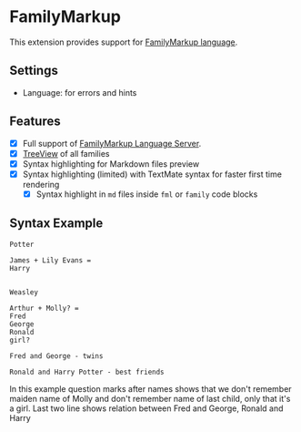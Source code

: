 # FamilyMarkup

This extension provides support for [FamilyMarkup language](https://github.com/redexp/familymarkup-lsp).

## Settings

- Language: for errors and hints

## Features

- [x] Full support of [FamilyMarkup Language Server](https://github.com/redexp/familymarkup-lsp).
- [x] [TreeView](https://code.visualstudio.com/api/extension-guides/tree-view#treeview) of all families
- [x] Syntax highlighting for Markdown files preview
- [x] Syntax highlighting (limited) with TextMate syntax for faster first time rendering
  - [x] Syntax highlight in `md` files inside `fml` or `family` code blocks

## Syntax Example


```family
Potter

James + Lily Evans =
Harry


Weasley

Arthur + Molly? =
Fred
George
Ronald
girl?

Fred and George - twins

Ronald and Harry Potter - best friends
```

In this example question marks after names shows that we don't remember maiden name of Molly and don't remember name of last child, only that it's a girl. Last two line shows relation between Fred and George, Ronald and Harry

